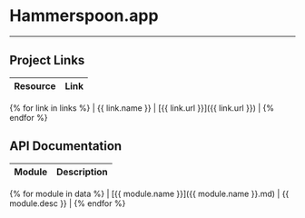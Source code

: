 # Hammerspoon.app
---

## Project Links
| Resource        | Link                             |
| --------------- | -------------------------------- |
{% for link in links %}
| {{ link.name }} | [{{ link.url }}]({{ link.url }}) |
{% endfor %}

## API Documentation
| Module                                                             | Description           |
| ------------------------------------------------------------------ | --------------------- |
{% for module in data %}
| [{{ module.name }}]({{ module.name }}.md)                          | {{ module.desc }}     |
{% endfor %}